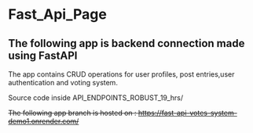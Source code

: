 # Fast_Api_Page


## The following app is backend connection made using FastAPI
The app contains CRUD operations for user profiles, post entries,user authentication and voting system.

Source code inside API_ENDPOINTS_ROBUST_19_hrs/



~~The following app branch is hosted on : https://fast-api-votes-system-demo1.onrender.com/~~




